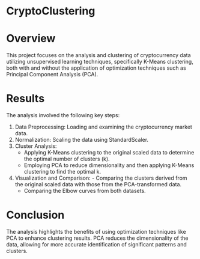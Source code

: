 # CryptoClustering
# Overview
This project focuses on the analysis and clustering of cryptocurrency data utilizing unsupervised learning techniques, specifically K-Means clustering, both with and without the application of optimization techniques such as Principal Component Analysis (PCA).

# Results
The analysis involved the following key steps:

1. Data Preprocessing: Loading and examining the cryptocurrency market data.
2. Normalization: Scaling the data using StandardScaler.
3. Cluster Analysis:
      - Applying K-Means clustering to the original scaled data to determine the optimal number of clusters (k).
      - Employing PCA to reduce dimensionality and then applying K-Means clustering to find the optimal k.
4. Visualization and Comparison: - Comparing the clusters derived from the original scaled data with those from the PCA-transformed data.
      - Comparing the Elbow curves from both datasets.

# Conclusion
The analysis highlights the benefits of using optimization techniques like PCA to enhance clustering results. PCA reduces the dimensionality of the data, allowing for more accurate identification of significant patterns and clusters.
